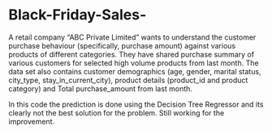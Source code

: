 # Black-Friday-Sales-
A retail company “ABC Private Limited” wants to understand the customer purchase behaviour (specifically, purchase amount) against various products of different categories. They have shared purchase summary of various customers for selected high volume products from last month. The data set also contains customer demographics (age, gender, marital status, city_type, stay_in_current_city), product details (product_id and product category) and Total purchase_amount from last month.

In this code the prediction is done using the Decision Tree Regressor and its clearly not the best solution for the problem. Still working for the improvement.
